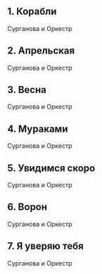 ## 1. Корабли
Сурганова и Оркестр


## 2. Апрельская
Сурганова и Оркестр


## 3. Весна
Сурганова и Оркестр


## 4. Мураками
Сурганова и Оркестр


## 5. Увидимся скоро
Сурганова и Оркестр


## 6. Ворон
Сурганова и Оркестр


## 7. Я уверяю тебя
Сурганова и Оркестр
